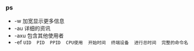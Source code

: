 ### ps
+  -w 加宽显示更多信息
+  -au 详细的资讯
+  -axu 包含其他使用者
+  -ef
`UID  PID  PPID  CPU使用  开始时间  终端设备  进行总时间  完整的命令名`